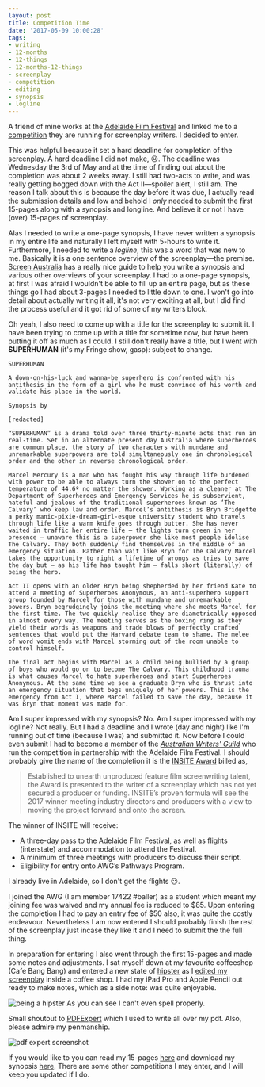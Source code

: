 ```yaml
---
layout: post
title: Competition Time
date: '2017-05-09 10:00:28'
tags:
- writing
- 12-months
- 12-things
- 12-months-12-things
- screenplay
- competition
- editing
- synopsis
- logline
---
```


A friend of mine works at the [Adelaide Film Festival](https://adelaidefilmfestival.org) and linked me to a [competition](https://awg.com.au/insite-award/) they are running for screenplay writers. I decided to enter.

This was helpful because it set a hard deadline for completion of the screenplay. A hard deadline I did not make, ☹️. The deadline was Wednesday the 3rd of May and at the time of finding out about the completion was about 2 weeks away. I still had two-acts to write, and was really getting bogged down with the Act II—spoiler alert, I still am. The reason I talk about this is because the day before it was due, I actually read the submission details and low and behold I *only* needed to submit the first 15-pages along with a synopsis and longline. And believe it or not I have (over) 15-pages of screenplay.

Alas I needed to write a one-page synopsis, I have never written a synopsis in my entire life and naturally I left myself with 5-hours to write it. Furthermore, I needed to write a *logline*, this was a word that was new to me. Basically it is a one sentence overview of the screenplay—the premise. [Screen Australia](https://www.screenaustralia.gov.au/getmedia/ae5708a4-05d9-4db0-b5fb-4f999fdfed57/What-is-a-synopsis.pdf) has a really nice guide to help you write a synopsis and various other overviews of your screenplay. I had to a one-page synopsis, at first I was afraid I wouldn't be able to fill up an entire page, but as these things go I had about 3-pages I needed to little down to one. I won't go into detail about actually writing it all, it's not very exciting at all, but I did find the process useful and it got rid of some of my writers block. 

Oh yeah, I also need to come up with a title for the screenplay to submit it. I have been trying to come up with a title for sometime now, but have been putting it off as much as I could. I still don't really have a title, but I went with **SUPERHUMAN** (it's my Fringe show, gasp): subject to change.  

	SUPERHUMAN
	
	A down-on-his-luck and wanna-be superhero is confronted with his antithesis in the form of a girl who he must convince of his worth and validate his place in the world.
	
	Synopsis by
	
	[redacted]
	
	“SUPERHUMAN” is a drama told over three thirty-minute acts that run in real-time. Set in an alternate present day Australia where superheroes are common place, the story of two characters with mundane and unremarkable superpowers are told simultaneously one in chronological order and the other in reverse chronological order.
	
	Marcel Mercury is a man who has fought his way through life burdened with power to be able to always turn the shower on to the perfect temperature of 44.6º no matter the shower. Working as a cleaner at The Department of Superheroes and Emergency Services he is subservient, hateful and jealous of the traditional superheroes known as ‘The Calvary’ who keep law and order. Marcel’s antithesis is Bryn Bridgette a perky manic-pixie-dream-girl-esque university student who travels through life like a warm knife goes through butter. She has never waited in traffic her entire life — the lights turn green in her presence — unaware this is a superpower she like most people idolise The Calvary. They both suddenly find themselves in the middle of an emergency situation. Rather than wait like Bryn for The Calvary Marcel takes the opportunity to right a lifetime of wrongs as tries to save the day but — as his life has taught him — falls short (literally) of being the hero.
	
	Act II opens with an older Bryn being shepherded by her friend Kate to attend a meeting of Superheroes Anonymous, an anti-superhero support group founded by Marcel for those with mundane and unremarkable powers. Bryn begrudgingly joins the meeting where she meets Marcel for the first time. The two quickly realise they are diametrically opposed in almost every way. The meeting serves as the boxing ring as they yield their words as weapons and trade blows of perfectly crafted sentences that would put the Harvard debate team to shame. The melee of word vomit ends with Marcel storming out of the room unable to control himself.
	
	The final act begins with Marcel as a child being bullied by a group of boys who would go on to become The Calvary. This childhood trauma is what causes Marcel to hate superheroes and start Superheroes Anonymous. At the same time we see a graduate Bryn who is thrust into an emergency situation that begs uniquely of her powers. This is the emergency from Act I, where Marcel failed to save the day, because it was Bryn that moment was made for. 


Am I super impressed with my synopsis? No. Am I super impressed with my logline? Not really. But I had a deadline and I wrote (day and night) like I'm running out of time (because I was) and submitted it. Now before I could even submit I had to become a member of the *[Australian Writers' Guild](https://awg.com.au)* who run the competition in partnership with the Adelaide Film Festival. I should probably give the name of the completion it is the [INSITE Award](https://awg.com.au/insite-award/) billed as,

> Established to unearth unproduced feature film screenwriting talent, the Award is presented to the writer of a screenplay which has not yet secured a producer or funding. INSITE’s proven formula will see the 2017 winner meeting industry directors and producers with a view to moving the project forward and onto the screen.

The winner of INSITE will receive:

* A three-day pass to the Adelaide Film Festival, as well as flights (interstate) and accommodation to attend the Festival.
* A minimum of three meetings with producers to discuss their script.
* Eligibility for entry onto AWG’s Pathways Program.

I already live in Adelaide, so I don't get the flights ☹️. 

I joined the AWG (I am member 17422 #baller) as a student which meant my joining fee was waived and my annual fee is reduced to $85. Upon entering the completion I had to pay an entry fee of $50 also, it was quite the costly endeavour. Nevertheless I am now entered I should probably finish the rest of the screenplay just incase they like it and I need to submit the the full thing.

In preparation for entering I also went through the first 15-pages and made some notes and adjustments. I sat myself down at my favourite coffeeshop (Cafe Bang Bang) and entered a new state of [hipster](https://www.shutterstock.com/image-photo/portrait-smiling-hipster-having-coffee-writing-309279626) as I [edited my screenplay](https://www.youtube.com/watch?v=NTSGp4UdEvQ) inside a coffee shop. I had my iPad Pro and Apple Pencil out ready to make notes, which as a side note: was quite enjoyable. 

![being a hipster](/content/images/2017/05/4DC2CBFF-0ABF-45F8-ACA8-E9AD3D196148.jpeg) As you can see I can't even spell properly. 

Small shoutout to [PDFExpert](https://pdfexpert.com) which I used to write all over my pdf. Also, please admire my penmanship. 

![pdf expert screenshot](/content/images/2017/05/IMG_0053.PNG)

If you would like to you can read my 15-pages [here](https://jden.me/blog/Superhuman.pdf) and download my synopsis [here](https://jden.me/blog/Synopsis.pdf). There are some other competitions I may enter, and I will keep you updated if I do. 


